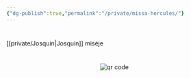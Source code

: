 ```yaml
---
{"dg-publish":true,"permalink":"/private/missa-hercules/"}
---
```


#

[[private/Josquin\|Josquin]] miséje




#
<p style="text-align: center;"><img src="https://chart.googleapis.com/chart?cht=qr&chl=https://notes.andrasdenes.com/missa-hercules&chs=180x180&choe=UTF-8&chld=L|2" alt="qr code"></p>

